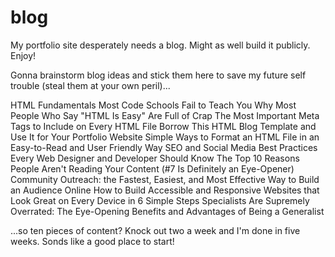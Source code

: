 # blog
My portfolio site desperately needs a blog. Might as well build it publicly. Enjoy!

Gonna brainstorm blog ideas and stick them here to save my future self trouble (steal them at your own peril)...

HTML Fundamentals Most Code Schools Fail to Teach You
Why Most People Who Say "HTML Is Easy" Are Full of Crap
The Most Important Meta Tags to Include on Every HTML File
Borrow This HTML Blog Template and Use It for Your Portfolio Website
Simple Ways to Format an HTML File in an Easy-to-Read and User Friendly Way
SEO and Social Media Best Practices Every Web Designer and Developer Should Know
The Top 10 Reasons People Aren't Reading Your Content (#7 Is Definitely an Eye-Opener)
Community Outreach: the Fastest, Easiest, and Most Effective Way to Build an Audience Online
How to Build Accessible and Responsive Websites that Look Great on Every Device in 6 Simple Steps
Specialists Are Supremely Overrated: The Eye-Opening Benefits and Advantages of Being a Generalist

...so ten pieces of content? Knock out two a week and I'm done in five weeks. Sonds like a good place to start! 